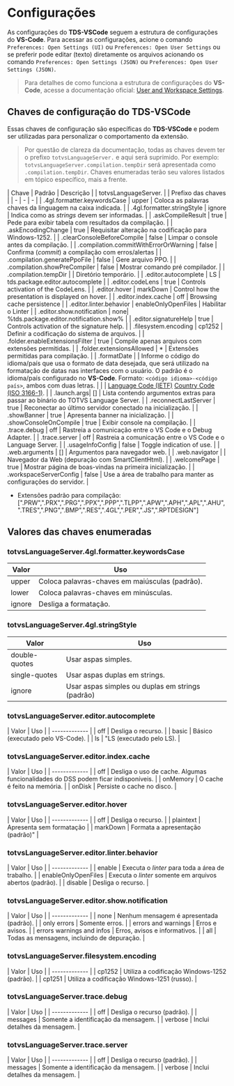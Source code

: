 # Configurações

As configurações do **TDS-VSCode** seguem a estrutura de configurações do **VS-Code**. Para acessar as configurações, acione o comando `Preferences: Open Settings (UI)` ou `Preferences: Open User Settings` ou se preferir pode editar (texto) diretamente os arquivos acionando os comando `Preferences: Open Settings (JSON)` ou `Preferences: Open User Settings (JSON)`.

> Para detalhes de como funciona a estrutura de configurações do **VS-Code**, acesse a documentação oficial: [User and Workspace Settings](https://code.visualstudio.com/docs/getstarted/settings).

## Chaves de configuração do **TDS-VSCode**

Essas chaves de configuração são específicas do **TDS-VSCode** e podem ser utilizadas para personalizar o comportamento da extensão.

> Por questão de clareza da documentação, todas as chaves devem ter o prefixo `totvsLanguageServer.` e aqui será suprimido. Por exemplo: ``totvsLanguageServer.compilation.tempDir`` será apresentada como ``.compilation.tempDir``.
> Chaves enumeradas terão seu valores listados em tópico específico, mais a frente.

<!-- Manter as linhas desta tabela em ordem alfabética -->
| Chave | Padrão | Descrição  |
| totvsLanguageServer. | | Prefixo das chaves  |
| - | - | - |
| .4gl.formatter.keywordsCase | upper | Coloca as palavras chaves da linguagem na caixa indicada. |
| .4gl.formatter.stringStyle | ignore | Indica como as _strings_ devem ser informadas. |
| .askCompileResult | true | Pede para exibir tabela com resultados da compilação. |
| .askEncodingChange  | true | Requisitar alteração na codificação para Windows-1252. |
| .clearConsoleBeforeCompile | false | Limpar o console antes da compilação. |
| .compilation.commitWithErrorOrWarning | false | Confirma (_commit_) a compilação com erros/alertas |
| .compilation.generatePpoFile | false | Gere arquivo PPO. |
| .compilation.showPreCompiler | false | Mostrar comando pré compilador. |
| .compilation.tempDir | |  Diretório temporário. |
| .editor.autocomplete | LS | tds.package.editor.autocomplete |
| .editor.codeLens | true | Controls activation of the CodeLens. |
| .editor.hover | markDown | Control how the presentation is displayed on hover. |
| .editor.index.cache | off | Browsing cache persistence |
| .editor.linter.behavior | enableOnlyOpenFiles | Habilitar o Linter |
| .editor.show.notification | none| %tds.package.editor.notification.show% |
| .editor.signatureHelp | true | Controls activation of the signature help. |
| .filesystem.encoding | cp1252 | Definir a codificação do sistema de arquivos. |
| .folder.enableExtensionsFilter | true | Compile apenas arquivos com extensões permitidas. |
| .folder.extensionsAllowed | \* | Extensões permitidas para compilação. |
| .formatDate | | Informe o código do idioma/país que usa o formato de data desejada, que será utilizado na formatação de datas nas interfaces com o usuário. O padrão é o idioma/país configurado no **VS-Code**. Formato: `<código idioma>-<código país>`, ambos com duas letras. |
| | [Language Code (IETF)](https://en.wikipedia.org/wiki/IETF_language_tag) [Country Code (ISO 3166-1)](https://en.wikipedia.org/wiki/List_of_ISO_3166_country_codes). |
| .launch.args| [] | Lista contendo argumentos extras para passar ao binário do TOTVS Language Server. |
| .reconnectLastServer | true | Reconectar ao último servidor conectado na inicialização. |
| .showBanner | true | Apresenta banner na inicialização. |
| .showConsoleOnCompile | true | Exibir console na compilação. |
| .trace.debug | off | Rastreia a comunicação entre o VS Code e o Debug Adapter. |
| .trace.server | off | Rastreia a comunicação entre o VS Code e o Language Server. |
| .usageInfoConfig | false | Toggle indication of use. |
| .web.arguments | [] | Argumentos para navegador web. |
| .web.navigator | | Navegador da Web (depuração com SmartClientHtml). |
| .welcomePage | true | Mostrar página de boas-vindas na primeira inicialização. |
| .workspaceServerConfig | false | Use a área de trabalho para manter as configurações do servidor. |

* Extensões padrão para compilação: \[".PRW",".PRX",".PRG",".PPX",".PPP",".TLPP",".APW",".APH",".APL",".AHU",".TRES",".PNG",".BMP",".RES",".4GL",".PER",".JS",".RPTDESIGN"\]

## Valores das chaves enumeradas

### totvsLanguageServer.4gl.formatter.keywordsCase

| Valor  | Uso                                                               |
| ------ | ----------------------------------------------------------------- |
| upper  | Coloca palavras-chaves em maiúsculas (padrão). |
| lower  | Coloca palavras-chaves em minúsculas.  |
| ignore | Desliga a formatação. |

### totvsLanguageServer.4gl.stringStyle

| Valor         | Uso                                                               |
| ------------- | ----------------------------------------------------------------- |
| double-quotes | Usar aspas simples. |
| single-quotes | Usar aspas duplas em strings. |
| ignore        | Usar aspas simples ou duplas em strings (padrão) |

### totvsLanguageServer.editor.autocomplete

| Valor         | Uso                                                               |
| ------------- |
| off   | Desliga o recurso. |
| basic | Básico (executado pelo VS-Code). |
| ls    | "LS (executado pelo LS). |

### totvsLanguageServer.editor.index.cache

| Valor         | Uso                                                               |
| ------------- |
| off   | Desliga o uso de cache. Algumas funcionalidades do DSS podem ficar indisponíveis.  |
| onMemory   | O cache é feito na memória.  |
| onDisk   | Persiste o cache no disco. |

### totvsLanguageServer.editor.hover

| Valor         | Uso                                                               |
| ------------- |
| off | Desliga o recurso. |
| plaintext | Apresenta sem formatação |
| markDown | Formata a apresentação (padrão)" |

### totvsLanguageServer.editor.linter.behavior

| Valor         | Uso                                                               |
| ------------- |
| enable | Executa o _linter_ para toda a área de trabalho. |
| enableOnlyOpenFiles | Executa o _linter_ somente em arquivos abertos (padrão). |
| disable | Desliga o recurso. |

### totvsLanguageServer.editor.show.notification

| Valor         | Uso                                                               |
| ------------- |
| none | Nenhum mensagem é apresentada (padrão). |
| only errors | Somente erros. |
| errors and warnings | Erros e avisos. |
| errors warnings and infos | Erros, avisos e informativos. |
| all | Todas as mensagens, incluindo de depuração. |

### totvsLanguageServer.filesystem.encoding

| Valor         | Uso                                                               |
| ------------- |
| cp1252 | Utiliza a codificação Windows-1252 (padrão). |
| cp1251 | Utiliza a codificação Windows-1251 (russo). |

### totvsLanguageServer.trace.debug

| Valor         | Uso                                                               |
| ------------- |
| off | Desliga o recurso (padrão). |
| messages | Somente a identificação da mensagem. |
| verbose | Inclui detalhes da mensagem. |

### totvsLanguageServer.trace.server

| Valor         | Uso                                                               |
| ------------- |
| off | Desliga o recurso (padrão). |
| messages | Somente a identificação da mensagem. |
| verbose | Inclui detalhes da mensagem. |
